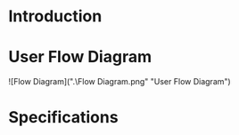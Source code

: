 # Introduction
# User Flow Diagram
![Flow Diagram](".\Flow Diagram.png" "User Flow Diagram")
# Specifications